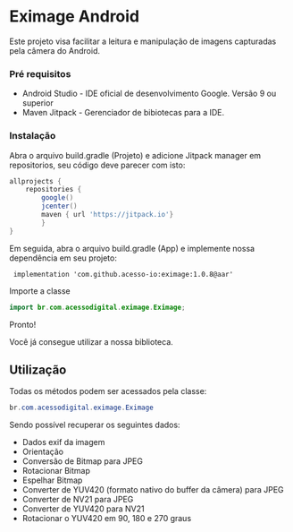# Eximage Android

Este projeto visa facilitar a leitura e manipulação de imagens capturadas pela câmera do Android.

### Pré requisitos

- Android Studio - IDE oficial de desenvolvimento Google. Versão 9 ou superior
- Maven Jitpack - Gerenciador de bibiotecas para a IDE.

### Instalação

Abra o arquivo build.gradle (Projeto) e adicione Jitpack manager em repositorios, seu código deve parecer com isto: 

```groovy
allprojects {
    repositories {
        google()
        jcenter()
        maven { url 'https://jitpack.io'}
        }
}
```

Em seguida, abra o arquivo build.gradle (App) e implemente nossa dependência em seu projeto: 

```
 implementation 'com.github.acesso-io:eximage:1.0.8@aar'
```

Importe a classe

```java
import br.com.acessodigital.eximage.Eximage;
```

Pronto! 

Você já consegue utilizar a nossa biblioteca.

## Utilização

Todas os métodos podem ser acessados pela classe: 

```java
br.com.acessodigital.eximage.Eximage
```

Sendo possível recuperar os seguintes dados:
 - Dados exif da imagem
 - Orientação
 - Conversão de Bitmap para JPEG
 - Rotacionar Bitmap
 - Espelhar Bitmap
 - Converter de YUV420 (formato nativo do buffer da câmera) para JPEG
 - Converter de NV21 para JPEG
 - Converter de YUV420  para NV21
 - Rotacionar o YUV420 em 90, 180 e 270 graus
 
